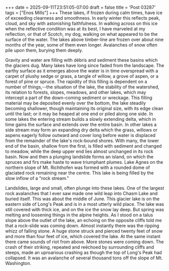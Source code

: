 +++
date = 2025-09-11T23:51:05-07:00
draft = false
title = 'Post 03287'
tags = ["Enos Mills"]
+++
These lakes, if frozen during calm times, have ice of exceeding clearness and smoothness. In early winter this reflects peak, cloud, and sky with astonishing faithfulness. In walking across on this ice when the reflective condition was at its best, I have marveled at my reflection, or that of Scotch, my dog, walking on what appeared to be the surface of the water. The lakes above timber-line are frozen over about nine months of the year, some of them even longer. Avalanches of snow often pile upon them, burying them deeply.

Gravity and water are filling with débris and sediment these basins which the glaciers dug. Many lakes have long since faded from the landscape. The earthy surface as it emerges above the water is in time overspread with a carpet of plushy sedge or grass, a tangle of willow, a grove of aspen, or a forest of pine or spruce. The rapidity of this filling is dependent on a number of things,--the situation of the lake, the stability of the watershed, its relation to forests, slopes, meadows, and other lakes, which may intercept a part of the down-coming sediment or wreckage. This filling material may be deposited evenly over the bottom, the lake steadily becoming shallower, though maintaining its original size, with its edge clean until the last; or it may be heaped at one end or piled along one side. In some lakes the entering stream builds a slowly extending delta, which in time gains the surface and extends over the entire basin. In other lakes a side stream may form an expanding dry delta which the grass, willows or aspens eagerly follow outward and cover long before water is displaced from the remainder of the lake's rock-bound shores. With many, the lower end of the basin, shallow from the first, is filled with sediment and changed to meadow, while the deep upper end lies almost unchanged in its rock basin. Now and then a plunging landslide forms an island, on which the spruces and firs make haste to wave triumphant plumes. Lake Agnes on the northern slope of Mt. Richthofen was formed with a rounded dome of glaciated rock remaining near the centre. This lake is being filled by the slow inflow of a "rock stream."

Landslides, large and small, often plunge into these lakes. One of the largest rock avalanches that I ever saw made one wild leap into Chasm Lake and buried itself. This was about the middle of June. This glacier lake is on the eastern side of Long's Peak and is in a most utterly wild place. The lake was still covered with thick ice, and on the ice the snow lay deep. But spring was melting and loosening things in the alpine heights. As I stood on a talus slope above the outlet of the lake, an echoing on the opposite cliffs told me that a rock-slide was coming down. Almost instantly there was the ripping whizz of falling stone. A huge stone struck and pierced twenty feet of snow and more than four feet of ice, which covered the lake. At the same instant there came sounds of riot from above. More stones were coming down. The crash of their striking, repeated and reëchoed by surrounding cliffs and steeps, made an uproarious crashing as though the top of Long's Peak had collapsed. It was an avalanche of several thousand tons off the slope of Mt. Washington.
